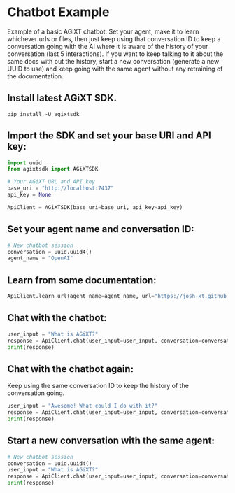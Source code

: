 # Chatbot Example
Example of a basic AGiXT chatbot.  Set your agent, make it to learn whichever urls or files, then just keep using that conversation ID to keep a conversation going with the AI where it is aware of the history of your conversation (last 5 interactions).  If you want to keep talking to it about the same docs with out the history, start a new conversation (generate a new UUID to use) and keep going with the same agent without any retraining of the documentation.

## Install latest AGiXT SDK.
```
pip install -U agixtsdk
```

## Import the SDK and set your base URI and API key:
```python
import uuid
from agixtsdk import AGiXTSDK

# Your AGiXT URL and API key
base_uri = "http://localhost:7437"
api_key = None

ApiClient = AGiXTSDK(base_uri=base_uri, api_key=api_key)
```

## Set your agent name and conversation ID:
```python
# New chatbot session
conversation = uuid.uuid4()
agent_name = "OpenAI"
```

## Learn from some documentation:
```python
ApiClient.learn_url(agent_name=agent_name, url="https://josh-xt.github.io/AGiXT/")
```

## Chat with the chatbot:
```python
user_input = "What is AGiXT?"
response = ApiClient.chat(user_input=user_input, conversation=conversation, agent_name=agent_name)
print(response)
```

## Chat with the chatbot again:
Keep using the same conversation ID to keep the history of the conversation going.

```python
user_input = "Awesome! What could I do with it?"
response = ApiClient.chat(user_input=user_input, conversation=conversation, agent_name=agent_name)
print(response)
```

## Start a new conversation with the same agent:
```python
# New chatbot session
conversation = uuid.uuid4()
user_input = "What is AGiXT?"
response = ApiClient.chat(user_input=user_input, conversation=conversation, agent_name=agent_name)
print(response)
```
